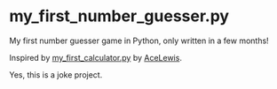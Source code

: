 # my_first_number_guesser.py

My first number guesser game in Python, only written in a few months!

Inspired by [my_first_calculator.py](https://github.com/AceLewis/my_first_calculator.py) by [AceLewis](https://github.com/AceLewis).

Yes, this is a joke project.

